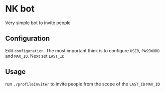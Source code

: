 NK bot
=================
Very simple bot to invite people

Configuration
------------
Edit `configuration`. The most important think is to configure `USER`, `PASSWORD` and `MAX_ID`. Next set `LAST_ID`

Usage
------------
run `./profileInviter` to invite people from the scope of the `LAST_ID` `MAX_ID`
